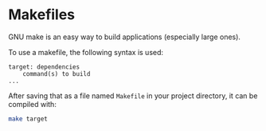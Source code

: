 # Makefiles

GNU make is an easy way to build applications (especially large ones).

To use a makefile, the following syntax is used:

```make
target: dependencies
	command(s) to build
...
```

After saving that as a file named `Makefile` in your project directory, it can be compiled with:

```sh
make target
```
